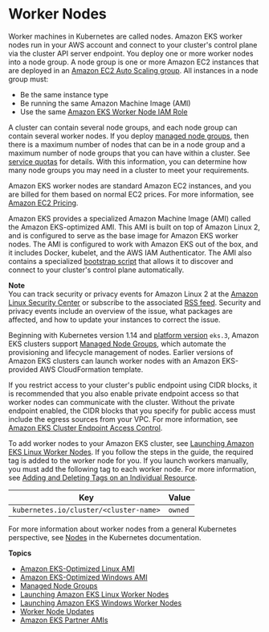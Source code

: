 # Worker Nodes<a name="worker"></a>

Worker machines in Kubernetes are called nodes\. Amazon EKS worker nodes run in your AWS account and connect to your cluster's control plane via the cluster API server endpoint\. You deploy one or more worker nodes into a node group\. A node group is one or more Amazon EC2 instances that are deployed in an [Amazon EC2 Auto Scaling group](https://docs.aws.amazon.com/autoscaling/ec2/userguide/AutoScalingGroup.html)\. All instances in a node group must:
+ Be the same instance type
+ Be running the same Amazon Machine Image \(AMI\)
+ Use the same [Amazon EKS Worker Node IAM Role](worker_node_IAM_role.md)

A cluster can contain several node groups, and each node group can contain several worker nodes\. If you deploy [managed node groups](managed-node-groups.md), then there is a maximum number of nodes that can be in a node group and a maximum number of node groups that you can have within a cluster\. See [service quotas](service-quotas.md) for details\. With this information, you can determine how many node groups you may need in a cluster to meet your requirements\.

Amazon EKS worker nodes are standard Amazon EC2 instances, and you are billed for them based on normal EC2 prices\. For more information, see [Amazon EC2 Pricing](https://aws.amazon.com/ec2/pricing/)\.

Amazon EKS provides a specialized Amazon Machine Image \(AMI\) called the Amazon EKS\-optimized AMI\. This AMI is built on top of Amazon Linux 2, and is configured to serve as the base image for Amazon EKS worker nodes\. The AMI is configured to work with Amazon EKS out of the box, and it includes Docker, kubelet, and the AWS IAM Authenticator\. The AMI also contains a specialized [bootstrap script](https://github.com/awslabs/amazon-eks-ami/blob/master/files/bootstrap.sh) that allows it to discover and connect to your cluster's control plane automatically\.

**Note**  
You can track security or privacy events for Amazon Linux 2 at the [Amazon Linux Security Center](https://alas.aws.amazon.com/alas2.html) or subscribe to the associated [RSS feed](https://alas.aws.amazon.com/AL2/alas.rss)\. Security and privacy events include an overview of the issue, what packages are affected, and how to update your instances to correct the issue\.

Beginning with Kubernetes version 1\.14 and [platform version](platform-versions.md) `eks.3`, Amazon EKS clusters support [Managed Node Groups](managed-node-groups.md), which automate the provisioning and lifecycle management of nodes\. Earlier versions of Amazon EKS clusters can launch worker nodes with an Amazon EKS\-provided AWS CloudFormation template\.

If you restrict access to your cluster's public endpoint using CIDR blocks, it is recommended that you also enable private endpoint access so that worker nodes can communicate with the cluster\. Without the private endpoint enabled, the CIDR blocks that you specify for public access must include the egress sources from your VPC\. For more information, see [Amazon EKS Cluster Endpoint Access Control](cluster-endpoint.md)\. 

To add worker nodes to your Amazon EKS cluster, see [Launching Amazon EKS Linux Worker Nodes](launch-workers.md)\. If you follow the steps in the guide, the required tag is added to the worker node for you\. If you launch workers manually, you must add the following tag to each worker node\. For more information, see [Adding and Deleting Tags on an Individual Resource](https://docs.aws.amazon.com/AWSEC2/latest/UserGuide/Using_Tags.html#adding-or-deleting-tags)\.


| Key | Value | 
| --- | --- | 
|  `kubernetes.io/cluster/<cluster-name>`  |  `owned`  | 

For more information about worker nodes from a general Kubernetes perspective, see [Nodes](https://kubernetes.io/docs/concepts/architecture/nodes/) in the Kubernetes documentation\.

**Topics**
+ [Amazon EKS\-Optimized Linux AMI](eks-optimized-ami.md)
+ [Amazon EKS\-Optimized Windows AMI](eks-optimized-windows-ami.md)
+ [Managed Node Groups](managed-node-groups.md)
+ [Launching Amazon EKS Linux Worker Nodes](launch-workers.md)
+ [Launching Amazon EKS Windows Worker Nodes](launch-windows-workers.md)
+ [Worker Node Updates](update-workers.md)
+ [Amazon EKS Partner AMIs](eks-partner-amis.md)